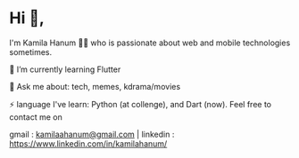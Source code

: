 ### 
Hi 👋,
=============================

I'm Kamila Hanum 👩‍💻 who is passionate about web and mobile technologies sometimes.

🌱 I’m currently learning Flutter

💬 Ask me about: tech, memes, kdrama/movies

⚡ language I've learn: Python (at collenge), and Dart (now).
Feel free to contact me on

gmail : kamilaahanum@gmail.com | linkedin : https://www.linkedin.com/in/kamilahanum/
